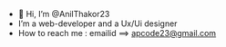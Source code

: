 - 👋 Hi, I’m @AnilThakor23
-  I’m a web-developer and a Ux/Ui designer
-  How to reach me : emailid ==> apcode23@gmail.com


<!---
AnilThakor23/AnilThakor23 is a ✨ special ✨ repository because its `README.md` (this file) appears on your GitHub profile.
You can click the Preview link to take a look at your changes.
--->
